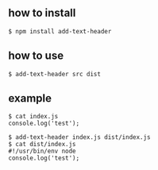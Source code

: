 ## how to install

```
$ npm install add-text-header
```


## how to use

```
$ add-text-header src dist
```

## example

```
$ cat index.js
console.log('test');

$ add-text-header index.js dist/index.js
$ cat dist/index.js
#!/usr/bin/env node
console.log('test');

```